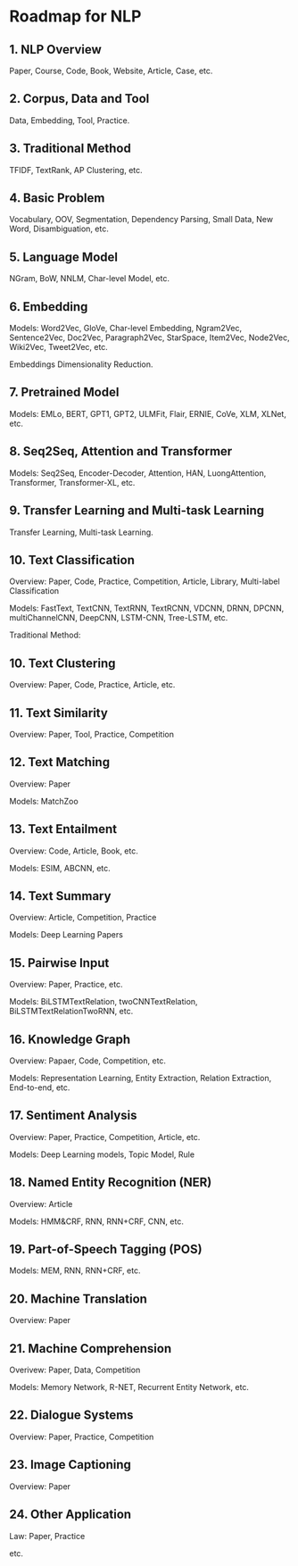 # Roadmap for NLP

## 1. NLP Overview

Paper, Course, Code, Book, Website, Article, Case, etc.

## 2. Corpus, Data and Tool

Data, Embedding, Tool, Practice.

## 3. Traditional Method

TFIDF, TextRank, AP Clustering, etc.

## 4. Basic Problem

Vocabulary, OOV, Segmentation, Dependency Parsing, Small Data, New Word, Disambiguation, etc.

## 5. Language Model

NGram, BoW, NNLM, Char-level Model, etc.

## 6. Embedding

Models: Word2Vec, GloVe, Char-level Embedding, Ngram2Vec, Sentence2Vec, Doc2Vec, Paragraph2Vec, StarSpace, Item2Vec, Node2Vec, Wiki2Vec, Tweet2Vec, etc.

Embeddings Dimensionality Reduction.

## 7. Pretrained Model

Models: EMLo, BERT, GPT1, GPT2, ULMFit, Flair, ERNIE, CoVe, XLM, XLNet, etc.

## 8. Seq2Seq, Attention and Transformer

Models: Seq2Seq, Encoder-Decoder, Attention, HAN, LuongAttention, Transformer, Transformer-XL, etc.

## 9. Transfer Learning and Multi-task Learning

Transfer Learning, Multi-task Learning.

## 10. Text Classification

Overview: Paper, Code, Practice, Competition, Article, Library, Multi-label Classification

Models: FastText, TextCNN, TextRNN, TextRCNN, VDCNN, DRNN, DPCNN, multiChannelCNN, DeepCNN, LSTM-CNN, Tree-LSTM, etc.

Traditional Method: 

## 10. Text Clustering

Overview: Paper, Code, Practice, Article, etc.

## 11. Text Similarity

Overview: Paper, Tool, Practice, Competition

## 12. Text Matching

Overview: Paper

Models: MatchZoo

## 13. Text Entailment

Overview: Code, Article, Book, etc.

Models: ESIM, ABCNN, etc.

## 14. Text Summary

Overview: Article, Competition, Practice

Models: Deep Learning Papers

## 15. Pairwise Input

Overview: Paper, Practice, etc.

Models: BiLSTMTextRelation, twoCNNTextRelation, BiLSTMTextRelationTwoRNN, etc.

## 16. Knowledge Graph

Overview: Papaer, Code, Competition, etc.

Models: Representation Learning, Entity Extraction, Relation Extraction, End-to-end, etc.

## 17. Sentiment Analysis

Overview: Paper, Practice, Competition, Article, etc.

Models: Deep Learning models, Topic Model, Rule

## 18. Named Entity Recognition (NER)

Overview: Article

Models: HMM&CRF, RNN, RNN+CRF, CNN, etc.

## 19. Part-of-Speech Tagging (POS)

Models: MEM, RNN, RNN+CRF, etc.

## 20. Machine Translation

Overview: Paper

## 21. Machine Comprehension

Overivew: Paper, Data, Competition

Models: Memory Network, R-NET, Recurrent Entity Network, etc.

## 22. Dialogue Systems

Overview: Paper, Practice, Competition

## 23. Image Captioning

Overview: Paper

## 24. Other Application

Law: Paper, Practice

etc.

